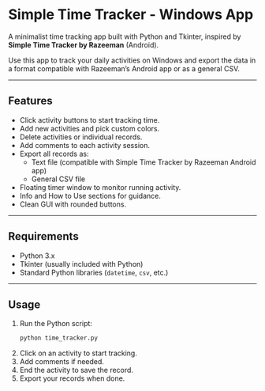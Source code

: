 # Simple Time Tracker - Windows App

A minimalist time tracking app built with Python and Tkinter, inspired by **Simple Time Tracker by Razeeman** (Android).  

Use this app to track your daily activities on Windows and export the data in a format compatible with Razeeman’s Android app or as a general CSV.

---

## Features

- Click activity buttons to start tracking time.
- Add new activities and pick custom colors.
- Delete activities or individual records.
- Add comments to each activity session.
- Export all records as:
  - Text file (compatible with Simple Time Tracker by Razeeman Android app)
  - General CSV file
- Floating timer window to monitor running activity.
- Info and How to Use sections for guidance.
- Clean GUI with rounded buttons.

---

## Requirements

- Python 3.x  
- Tkinter (usually included with Python)  
- Standard Python libraries (`datetime`, `csv`, etc.)

---

## Usage

1. Run the Python script:
   ```bash
   python time_tracker.py
   ```
2. Click on an activity to start tracking.
3. Add comments if needed.
4. End the activity to save the record.
5. Export your records when done.


